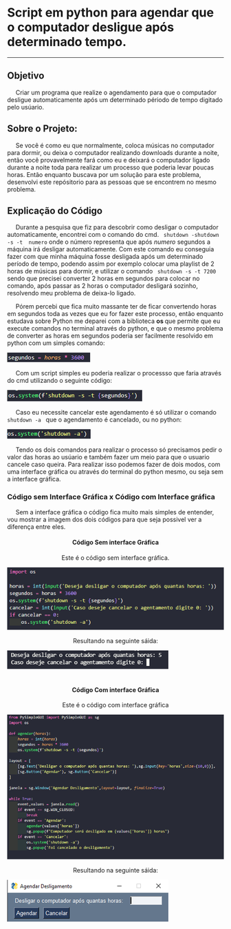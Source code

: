 <h1> Script em python para agendar que o computador desligue após determinado tempo. </h1>
<hr>
<h2> Objetivo </h2>
<p>&nbsp;&nbsp;&nbsp;&nbsp; Criar um programa que realize o agendamento para que o computador desligue automaticamente após um determinado périodo de tempo digitado pelo usúario. </p>

<h2> Sobre o Projeto: </h2>
<p>&nbsp;&nbsp;&nbsp;&nbsp; Se você é como eu que normalmente, coloca músicas no computador para dormir, ou deixa o computador realizando downloads durante a noite, então você provavelmente fará como eu e deixará o computador ligado durante a noite toda para realizar um processo que poderia levar poucas horas. Então enquanto buscava por um solução para este problema, desenvolvi este repósitorio para as pessoas que se encontrem no mesmo problema. </p>
    
<h2> Explicação do Código </h2>
<p>&nbsp;&nbsp;&nbsp;&nbsp; Durante a pesquisa que fiz para descobrir como desligar o computador automaticamente, encontrei com o comando do cmd. <code> shutdown -shutdown -s -t  numero</code> onde o número representa que após <i> numero  </i>segundos a máquina irá desligar automaticamente.  Com este comando eu conseguia fazer com que minha máquina fosse desligada após um determinado período de tempo, podendo assim por exemplo colocar uma playlist de 2 horas de músicas para dormir, e utilizar o comando <code> shutdown -s -t 7200 </code> sendo que precisei converter 2 horas em segundos para colocar no comando, após passar as 2 horas o computador desligará sozinho, resolvendo meu problema de deixa-lo ligado.</p>
<p>&nbsp;&nbsp;&nbsp;&nbsp; Pórem percebi que fica muito massante ter de ficar convertendo horas em segundos toda as vezes que eu for fazer este processo, então enquanto estudava sobre Python me deparei com a biblioteca <b> os </b> que permite que eu execute comandos no terminal através do python, e que o mesmo problema de converter as horas em segundos poderia ser facilmente resolvido em python com um simples comando: </p>
    <img src='Imagens/converter_horas.png'>
<p>&nbsp;&nbsp;&nbsp;&nbsp; Com um script simples eu poderia realizar o processso que faria através do cmd utilizando o seguinte código: </p>
    <img src='Imagens/comando.png'>
<p>&nbsp;&nbsp;&nbsp;&nbsp; Caso eu necessite cancelar este agendamento é só utilizar o comando <code> shutdown -a </code> que o agendamento é cancelado, ou no python: </p>
    <img src='Imagens/cancelarAgendamento.png'>
<p>&nbsp;&nbsp;&nbsp;&nbsp; Tendo os dois comandos para realizar o processo só precisamos pedir o valor das horas ao usúario e também fazer um meio para que o usuario cancele caso queira. Para realizar isso podemos fazer de dois modos, com uma interface gráfica ou através do terminal do python mesmo, ou seja sem a interface gráfica.
<br>
<h3> Código sem Interface Gráfica x Código com Interface gráfica </h3>
<p>&nbsp;&nbsp;&nbsp;&nbsp; Sem a interface gráfica o código fica muito mais simples de entender, vou mostrar a imagem dos dois códigos para que seja possivel ver a diferença entre eles. </p>

<h4 align='center'> Código Sem interface Gráfica </h4>
<p align='center'> Este é o código sem interface gráfica. </p>
    <img src='Imagens/codigo_simples.png'>
<p align='center'> Resultando na seguinte sáida: </p>
    <img src='Imagens/saida_simples.png'>
    <br>
    <br>
    <h4 align='center'> Código Com interface Gráfica </h4>
<p align='center'> Este é o código com interface gráfica </p>
    <img src='Imagens/codigo_interface.png'>
<p align='center'> Resultando na seguinte sáida: </p>
    <img src='Imagens/interface.png'>